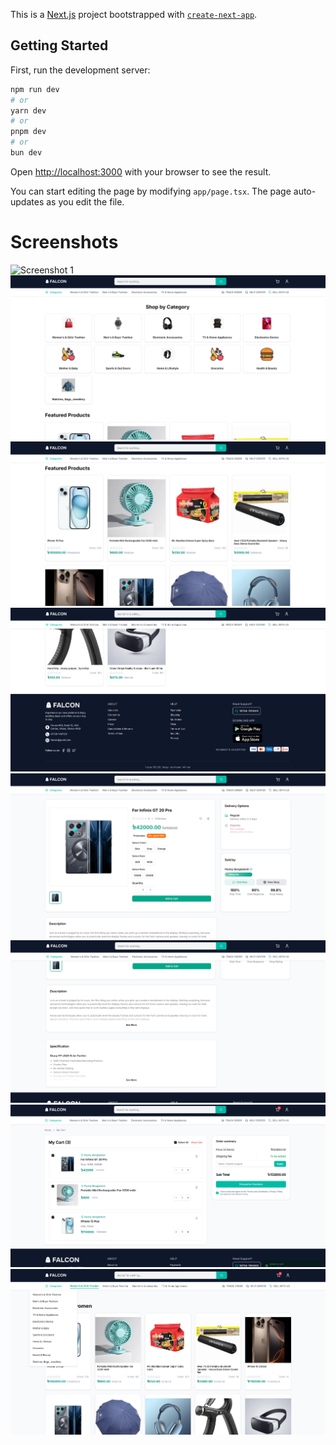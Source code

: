 This is a [Next.js](https://nextjs.org) project bootstrapped with [`create-next-app`](https://nextjs.org/docs/app/api-reference/cli/create-next-app).

## Getting Started

First, run the development server:

```bash
npm run dev
# or
yarn dev
# or
pnpm dev
# or
bun dev
```

Open [http://localhost:3000](http://localhost:3000) with your browser to see the result.

You can start editing the page by modifying `app/page.tsx`. The page auto-updates as you edit the file.

# Screenshots

![Screenshot 1](screenshots/Screenshot_1.png)
![Screenshot 3](public/screenshot/Screenshot_3.png)
![Screenshot 5](public/screenshots/Screenshot_5.png)
![Screenshot 6](public/screenshots/Screenshot_6.png)
![Screenshot 7](public/screenshots/Screenshot_7.png)
![Screenshot 8](public/screenshots/Screenshot_8.png)
![Screenshot 9](public/screenshots/Screenshot_9.png)
![Screenshot 10](public/screenshots/Screenshot_10.png)
